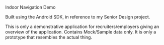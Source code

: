 Indoor Navigation Demo

Built using the Android SDK, in reference to my Senior Design project.

This is only a demonstrative application for recruiters/employers giving an overview of the application. Contains Mock/Sample data only. It is only a prototype that resembles the actual thing.
